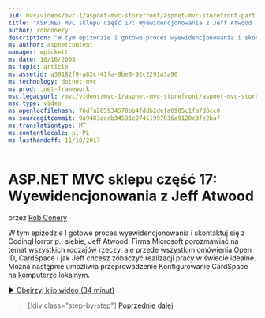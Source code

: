 ```yaml
---
uid: mvc/videos/mvc-1/aspnet-mvc-storefront/aspnet-mvc-storefront-part-17-checkout-with-jeff-atwood
title: "ASP.NET MVC sklepu część 17: Wyewidencjonowania z Jeff Atwood | Dokumentacja firmy Microsoft"
author: robconery
description: "W tym epizodzie I gotowe proces wyewidencjonowania i skontaktuj się z CodingHorror p., siebie, Jeff Atwood. Firma Microsoft porozmawiać na temat wszystkich rodzajów rzeczy, ale omówiono przede wszystkim Ope..."
ms.author: aspnetcontent
manager: wpickett
ms.date: 10/16/2008
ms.topic: article
ms.assetid: a39182f9-a82c-41fa-9be0-92c2291a3a96
ms.technology: dotnet-mvc
ms.prod: .net-framework
msc.legacyurl: /mvc/videos/mvc-1/aspnet-mvc-storefront/aspnet-mvc-storefront-part-17-checkout-with-jeff-atwood
msc.type: video
ms.openlocfilehash: 76dfa285934578bb4fddb2defa6905c1fa7d6cc0
ms.sourcegitcommit: 9a9483aceb34591c97451997036a9120c3fe2baf
ms.translationtype: MT
ms.contentlocale: pl-PL
ms.lasthandoff: 11/10/2017
---
```

<a name="aspnet-mvc-storefront-part-17-checkout-with-jeff-atwood"></a>ASP.NET MVC sklepu część 17: Wyewidencjonowania z Jeff Atwood
====================
przez [Rob Conery](https://github.com/robconery)

W tym epizodzie I gotowe proces wyewidencjonowania i skontaktuj się z CodingHorror p., siebie, Jeff Atwood. Firma Microsoft porozmawiać na temat wszystkich rodzajów rzeczy, ale przede wszystkim omówienia Open ID, CardSpace i jak Jeff chcesz zobaczyć realizacji pracy w świecie idealne. Można następnie umożliwia przeprowadzenie Konfigurowanie CardSpace na komputerze lokalnym.

[&#9654; Obejrzyj klip wideo (34 minut)](https://channel9.msdn.com/Blogs/ASP-NET-Site-Videos/aspnet-mvc-storefront-part-17-checkout-with-jeff-atwood)

>[!div class="step-by-step"]
[Poprzednie](aspnet-mvc-storefront-part-16-membership-redo-with-openid.md)
[dalej](aspnet-mvc-storefront-part-18-creating-an-experience.md)
